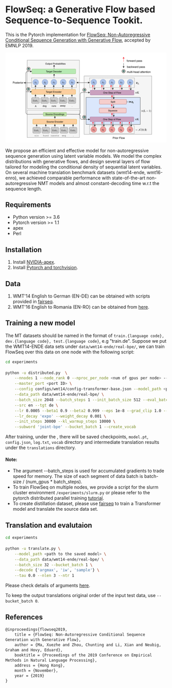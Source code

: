 # FlowSeq: a Generative Flow based Sequence-to-Sequence Tookit.
This is the Pytorch implementation for [FlowSeq:  Non-Autoregressive Conditional Sequence Generation with Generative Flow](http://arxiv.org/abs/1909.02480), accepted by EMNLP 2019.

<p align="center">
 <img src="images/flowseq_diagram.png" width="700"/>
</p>

We propose an efficient and effective model for non-autoregressive sequence generation using latent variable models.
We model the complex distributions with generative flows, and design 
several layers of flow tailored for modeling the conditional density of sequential latent variables.
On several machine translation benchmark datasets (wmt14-ende, wmt16-enro), we achieved comparable performance 
with state-of-the-art non-autoregressive NMT models and almost constant-decoding time w.r.t the sequence length.

## Requirements
* Python version >= 3.6
* Pytorch version >= 1.1
* apex
* Perl 

## Installation
1. Install [NVIDIA-apex](https://github.com/NVIDIA/apex).
2. Install [Pytorch and torchvision](https://pytorch.org/get-started/locally/?source=Google&medium=PaidSearch&utm_campaign=1712416206&utm_adgroup=67591282235&utm_keyword=pytorch%20installation&utm_offering=AI&utm_Product=PYTorch&gclid=CjwKCAjw-7LrBRB6EiwAhh1yX0hnpuTNccHYdOCd3WeW1plR0GhjSkzqLuAL5eRNcobASoxbsOwX4RoCQKkQAvD_BwE).

## Data
1. WMT'14 English to German (EN-DE) can be obtained with scripts provided in [fairseq](https://github.com/pytorch/fairseq/blob/master/examples/translation/README.md#wmt14-english-to-german-convolutional).
2. WMT'16 English to Romania (EN-RO) can be obtained from [here](https://github.com/nyu-dl/dl4mt-nonauto#downloading-datasets--pre-trained-models).

## Training a new model
The MT datasets should be named in the format of ``train.{language code}, dev.{language code}, test.{language code}``, e.g "train.de".
Suppose we put the WMT14-ENDE data sets under ``data/wmt14-ende/real-bpe/``, we can train FlowSeq over this data on one node with the
following script:
```bash
cd experiments

python -u distributed.py  \
    --nnodes 1 --node_rank 0 --nproc_per_node <num of gpus per node> --master_addr <address of master node> \
    --master_port <port ID> \
    --config configs/wmt14/config-transformer-base.json --model_path <path to the saved model> \
    --data_path data/wmt14-ende/real-bpe/ \
    --batch_size 2048 --batch_steps 1 --init_batch_size 512 --eval_batch_size 32 \
    --src en --tgt de \
    --lr 0.0005 --beta1 0.9 --beta2 0.999 --eps 1e-8 --grad_clip 1.0 --amsgrad \
    --lr_decay 'expo' --weight_decay 0.001 \
    --init_steps 30000 --kl_warmup_steps 10000 \
    --subword 'joint-bpe' --bucket_batch 1 --create_vocab 
```
After training, under the <path to the saved model>, there will be saved checkpoints, `model.pt`, `config.json`, `log.txt`, 
`vocab` directory and intermediate translation results under the `translations` directory.

#### Note:  
 - The argument --batch_steps is used for accumulated gradients to trade speed for memory. The size of each segment of data batch is batch-size / (num_gpus * batch_steps).
 - To train FlowSeq on multiple nodes, we provide a script for the slurm cluster environment `/experiments/slurm.py` or please
refer to the pytorch distributed parallel training [tutorial](https://pytorch.org/tutorials/intermediate/dist_tuto.html).
 - To create distillation dataset, please use [fairseq](https://github.com/pytorch/fairseq/blob/master/examples/translation/README.md#neural-machine-translation) to train a Transformer model
and translate the source data set.

## Translation and evalutaion
```bash
cd experiments

python -u translate.py \
    --model_path <path to the saved model> \
    --data_path data/wmt14-ende/real-bpe/ \
    --batch_size 32 --bucket_batch 1 \
    --decode {'argmax', 'iw', 'sample'} \
    --tau 0.0 --nlen 3 --ntr 1
```
Please check details of arguments [here](https://github.com/XuezheMax/flowseq/blob/master/experiments/options.py#L48).

To keep the output translations original order of the input test data, use `--bucket_batch 0`.

## References
```
@inproceedings{flowseq2019,
    title = {FlowSeq: Non-Autoregressive Conditional Sequence Generation with Generative Flow},
    author = {Ma, Xuezhe and Zhou, Chunting and Li, Xian and Neubig, Graham and Hovy, Eduard},
    booktitle = {Proceedings of the 2019 Conference on Empirical Methods in Natural Language Processing},
    address = {Hong Kong},
    month = {November},
    year = {2019}
}
```

